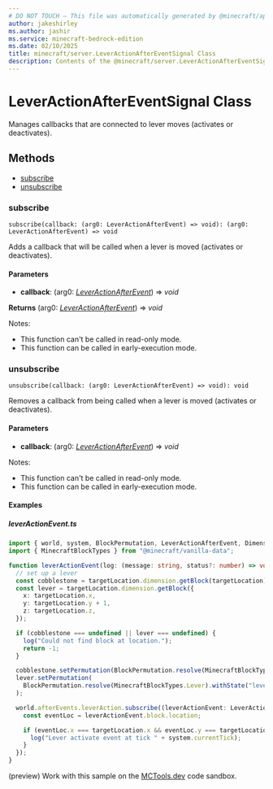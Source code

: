 ```yaml
---
# DO NOT TOUCH — This file was automatically generated by @minecraft/api-docs-generator, to report problems file an issue at https://github.com/Mojang/minecraft-scripting-libraries
author: jakeshirley
ms.author: jashir
ms.service: minecraft-bedrock-edition
ms.date: 02/10/2025
title: minecraft/server.LeverActionAfterEventSignal Class
description: Contents of the @minecraft/server.LeverActionAfterEventSignal class.
---
```

# LeverActionAfterEventSignal Class

Manages callbacks that are connected to lever moves (activates or deactivates).

## Methods
- [subscribe](#subscribe)
- [unsubscribe](#unsubscribe)

### **subscribe**
`
subscribe(callback: (arg0: LeverActionAfterEvent) => void): (arg0: LeverActionAfterEvent) => void
`

Adds a callback that will be called when a lever is moved (activates or deactivates).

#### **Parameters**
- **callback**: (arg0: [*LeverActionAfterEvent*](LeverActionAfterEvent.md)) => *void*

**Returns** (arg0: [*LeverActionAfterEvent*](LeverActionAfterEvent.md)) => *void*
  
Notes:
- This function can't be called in read-only mode.
- This function can be called in early-execution mode.

### **unsubscribe**
`
unsubscribe(callback: (arg0: LeverActionAfterEvent) => void): void
`

Removes a callback from being called when a lever is moved (activates or deactivates).

#### **Parameters**
- **callback**: (arg0: [*LeverActionAfterEvent*](LeverActionAfterEvent.md)) => *void*
  
Notes:
- This function can't be called in read-only mode.
- This function can be called in early-execution mode.

#### Examples

##### ***leverActionEvent.ts***

```typescript
import { world, system, BlockPermutation, LeverActionAfterEvent, DimensionLocation } from "@minecraft/server";
import { MinecraftBlockTypes } from "@minecraft/vanilla-data";

function leverActionEvent(log: (message: string, status?: number) => void, targetLocation: DimensionLocation) {
  // set up a lever
  const cobblestone = targetLocation.dimension.getBlock(targetLocation);
  const lever = targetLocation.dimension.getBlock({
    x: targetLocation.x,
    y: targetLocation.y + 1,
    z: targetLocation.z,
  });

  if (cobblestone === undefined || lever === undefined) {
    log("Could not find block at location.");
    return -1;
  }

  cobblestone.setPermutation(BlockPermutation.resolve(MinecraftBlockTypes.Cobblestone));
  lever.setPermutation(
    BlockPermutation.resolve(MinecraftBlockTypes.Lever).withState("lever_direction", "up_north_south")
  );

  world.afterEvents.leverAction.subscribe((leverActionEvent: LeverActionAfterEvent) => {
    const eventLoc = leverActionEvent.block.location;

    if (eventLoc.x === targetLocation.x && eventLoc.y === targetLocation.y + 1 && eventLoc.z === targetLocation.z) {
      log("Lever activate event at tick " + system.currentTick);
    }
  });
}
```

(preview) Work with this sample on the [MCTools.dev](https://mctools.dev/?open=gp/leverActionEvent.ts) code sandbox.
